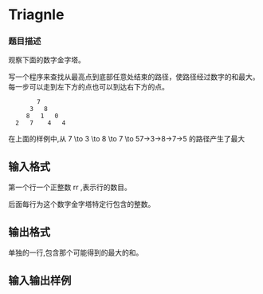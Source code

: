 # Triagnle

###  题目描述
观察下面的数字金字塔。

写一个程序来查找从最高点到底部任意处结束的路径，使路径经过数字的和最大。每一步可以走到左下方的点也可以到达右下方的点。

            7 
          3   8 
         8   1   0 
      2   7    4   4


在上面的样例中,从 7 \to 3 \to 8 \to 7 \to 57→3→8→7→5 的路径产生了最大

## 输入格式
第一个行一个正整数 rr ,表示行的数目。

后面每行为这个数字金字塔特定行包含的整数。

## 输出格式
单独的一行,包含那个可能得到的最大的和。

## 输入输出样例
